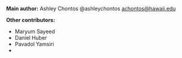 **Main author:** Ashley Chontos @ashleychontos achontos@hawaii.edu

**Other contributors:**
- Maryum Sayeed
- Daniel Huber
- Pavadol Yamsiri
- 
